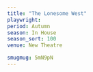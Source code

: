 ```yaml
---
title: "The Lonesome West"
playwright:
period: Autumn
season: In House
season_sort: 100
venue: New Theatre

smugmug: 5mN9pN
---
```

